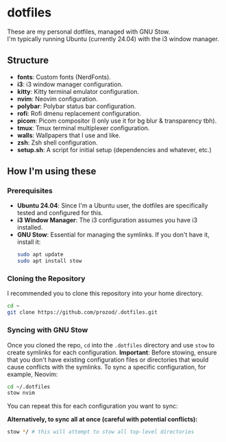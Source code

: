 # dotfiles

These are my personal dotfiles, managed with GNU Stow.  
I'm typically running Ubuntu (currently 24.04) with the i3 window manager.

## Structure
* **fonts**: Custom fonts (NerdFonts).
* **i3**: i3 window manager configuration.
* **kitty**: Kitty terminal emulator configuration.
* **nvim**: Neovim configuration.
* **polybar**: Polybar status bar configuration.
* **rofi**: Rofi dmenu replacement configuration.
* **picom**: Picom compositor (I only use it for bg blur & transparency tbh).
* **tmux**: Tmux terminal multiplexer configuration.
* **walls**: Wallpapers that I use and like.
* **zsh**: Zsh shell configuration.
* **setup.sh**: A script for initial setup (dependencies and whatever, etc.)

## How I'm using these
### Prerequisites
* **Ubuntu 24.04**: Since I'm a Ubuntu user, the dotfiles are specifically tested and configured for this.
* **i3 Window Manager**: The i3 configuration assumes you have i3 installed.
* **GNU Stow**: Essential for managing the symlinks. If you don't have it, install it:
    ```bash
    sudo apt update
    sudo apt install stow
    ```

### Cloning the Repository
I recommended you to clone this repository into your home directory.

```bash
cd ~
git clone https://github.com/prozod/.dotfiles.git
```

### Syncing with GNU Stow
Once you cloned the repo, `cd` into the `.dotfiles` directory and use `stow` to create symlinks for each configuration.
**Important**: Before stowing, ensure that you don't have existing configuration files or directories that would cause conflicts with the symlinks.
To sync a specific configuration, for example, Neovim:

```bash
cd ~/.dotfiles
stow nvim
```

You can repeat this for each configuration you want to sync:

**Alternatively, to sync all at once (careful with potential conflicts):**
```bash
stow */ # this will attempt to stow all top-level directories
```
